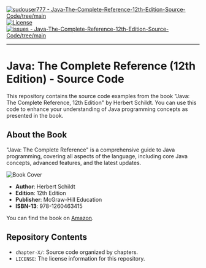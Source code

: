 [![sudouser777 - Java-The-Complete-Reference-12th-Edition-Source-Code/tree/main](https://img.shields.io/static/v1?label=sudouser777&message=Java-The-Complete-Reference-12th-Edition-Source-Code%2Ftree%2Fmain&color=blue&logo=github)](https://github.com/sudouser777/Java-The-Complete-Reference-12th-Edition-Source-Code/tree/main "Go to GitHub repo")
[![License](https://img.shields.io/badge/License-MIT-blue)](#license)
[![issues - Java-The-Complete-Reference-12th-Edition-Source-Code/tree/main](https://img.shields.io/github/issues/sudouser777/Java-The-Complete-Reference-12th-Edition-Source-Code/tree/main)](https://github.com/sudouser777/Java-The-Complete-Reference-12th-Edition-Source-Code/tree/main/issues)
<hr>

# Java: The Complete Reference (12th Edition) - Source Code

This repository contains the source code examples from the book "Java: The Complete Reference, 12th Edition" by Herbert Schildt. You can use this code to enhance your understanding of Java programming concepts as presented in the book.

## About the Book

"Java: The Complete Reference" is a comprehensive guide to Java programming, covering all aspects of the language, including core Java concepts, advanced features, and the latest updates.

![Book Cover](https://m.media-amazon.com/images/I/81HIlxUsIZL._SL1500_.jpg)

- **Author**: Herbert Schildt
- **Edition**: 12th Edition
- **Publisher**: McGraw-Hill Education
- **ISBN-13**: 978-1260463415

You can find the book on [Amazon](https://www.amazon.com/Java-Complete-Reference-Twelfth/dp/1260463419).

## Repository Contents

- `chapter-X/`: Source code organized by chapters.
- `LICENSE`: The license information for this repository.

